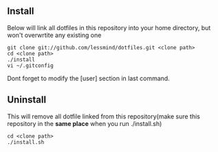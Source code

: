 Install
-------
Below will link all dotfiles in this repository into your home directory, but won't overwrtite any existing one

	git clone git://github.com/lessmind/dotfiles.git <clone path>
	cd <clone path>
	./install
	vi ~/.gitconfig

Dont forget to modify the [user] section in last command.

Uninstall
---------
This will remove all dotfile linked from this repository(make sure this repository in the **same place** when you run ./install.sh)

	cd <clone path>
	./install.sh
